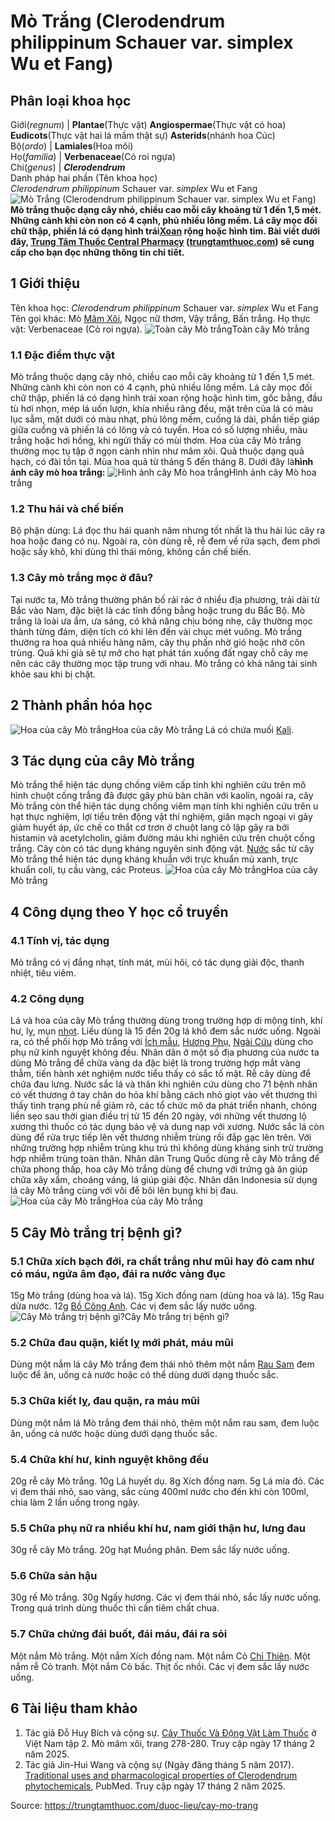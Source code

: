 # Mò Trắng (Clerodendrum philippinum Schauer var. simplex Wu et Fang)

Phân loại khoa học  
---  
Giới(_regnum_) |  **Plantae**(Thực vật) **Angiospermae**(Thực vật có hoa) **Eudicots**(Thực vật hai lá mầm thật sự) **Asterids**(nhánh hoa Cúc)  
Bộ(_ordo_) | **Lamiales**(Hoa môi)  
Họ(_familia_) | **Verbenaceae**(Cỏ roi ngựa)  
Chi(_genus_) | **_Clerodendrum_**  
Danh pháp hai phần (Tên khoa học)  
_Clerodendrum philippinum_ Schauer var. _simplex_ Wu et Fang  
![Mò Trắng \(Clerodendrum philippinum Schauer var. simplex Wu et Fang\)](https://trungtamthuoc.com/images/others/mo-trang-5015.jpg)
**Mò trắng thuộc dạng cây nhỏ, chiều cao mỗi cây khoảng từ 1 đến 1,5 mét. Những cành khi còn non có 4 cạnh, phủ nhiều lông mềm. Lá cây mọc đối chữ thập, phiến lá có dạng hình trái[Xoan](https://trungtamthuoc.com/duoc-lieu/cay-xoan "Xoan") rộng hoặc hình tim. Bài viết dưới đây, [Trung Tâm Thuốc Central Pharmacy](https://trungtamthuoc.com/ "Trung Tâm Thuốc Central Pharmacy") ([trungtamthuoc.com](https://trungtamthuoc.com/ "trungtamthuoc.com")) sẽ cung cấp cho bạn đọc những thông tin chi tiết.**
##  1 Giới thiệu
Tên khoa học: _Clerodendrum philippinum_ Schauer var. _simplex_ Wu et Fang
Tên gọi khác: Mò [Mâm Xôi](https://trungtamthuoc.com/duoc-lieu/mam-xoi "Mâm Xôi"), Ngọc nữ thơm, Vậy trắng, Bấn trắng.
Họ thực vật: Verbenaceae (Cỏ roi ngựa).
![Toàn cây Mò trắng](https://trungtamthuoc.com/images/item/mo-trang-5.jpg)Toàn cây Mò trắng
### 1.1 Đặc điểm thực vật
Mò trắng thuộc dạng cây nhỏ, chiều cao mỗi cây khoảng từ 1 đến 1,5 mét.
Những cành khi còn non có 4 cạnh, phủ nhiều lông mềm.
Lá cây mọc đối chữ thập, phiến lá có dạng hình trái xoan rộng hoặc hình tim, gốc bằng, đầu tù hơi nhọn, mép lá uốn lượn, khía nhiều răng đều, mặt trên của lá có màu lục sẫm, mặt dưới có màu nhạt, phủ lông mềm, cuống lá dài, phần tiếp giáp giữa cuống và phiến lá có lông và có tuyến.
Hoa có số lượng nhiều, màu trắng hoặc hơi hồng, khi ngửi thấy có mùi thơm. Hoa của cây Mò trắng thường mọc tụ tập ở ngọn cành nhìn như mâm xôi.
Quả thuộc dạng quả hạch, có đài tồn tại.
Mùa hoa quả từ tháng 5 đến tháng 8.
Dưới đây là**hình ảnh cây mò hoa trắng:**
![Hình ảnh cây Mò hoa trắng](https://trungtamthuoc.com/images/item/mo-trang-0.jpg)Hình ảnh cây Mò hoa trắng
### 1.2 Thu hái và chế biến
Bộ phận dùng: Lá đọc thu hái quanh năm nhưng tốt nhất là thu hái lúc cây ra hoa hoặc đang có nụ.
Ngoài ra, còn dùng rễ, rễ đem về rửa sạch, đem phơi hoặc sấy khô, khi dùng thì thái mỏng, không cần chế biến.
### 1.3 Cây mò trắng mọc ở đâu?
Tại nước ta, Mò trắng thường phân bố rải rác ở nhiều địa phương, trải dài từ Bắc vào Nam, đặc biệt là các tỉnh đồng bằng hoặc trung du Bắc Bộ.
Mò trắng là loài ưa ẩm, ưa sáng, có khả năng chịu bóng nhẹ, cây thường mọc thành từng đám, diện tích có khi lên đến vài chục mét vuông.
Mò trắng thường ra hoa quả nhiều hàng năm, cây thụ phấn nhờ gió hoặc nhờ côn trùng. Quả khi già sẽ tự mở cho hạt phát tán xuống đất ngay chỗ cây mẹ nên các cây thường mọc tập trung với nhau.
Mò trắng có khả năng tái sinh khỏe sau khi bị chặt.
##  2 Thành phần hóa học
![Hoa của cây Mò trắng](https://trungtamthuoc.com/images/item/mo-trang-1.jpg)Hoa của cây Mò trắng
Lá có chứa muối [Kali](https://trungtamthuoc.com/hoat-chat/kali "Kali").
##  3 Tác dụng của cây Mò trắng
Mò trắng thể hiện tác dụng chống viêm cấp tính khi nghiên cứu trên mô hình chuột cống trắng đã được gây phù bàn chân với kaolin, ngoài ra, cây Mò trắng còn thể hiện tác dụng chống viêm mạn tính khi nghiên cứu trên u hạt thực nghiệm, lợi tiểu trên động vật thí nghiệm, giãn mạch ngoại vi gây giảm huyết áp, ức chế co thắt cơ trơn ở chuột lang cô lập gây ra bởi histamin và acetylcholin, giảm đường máu khi nghiên cứu trên chuột cống trắng.
Cây còn có tác dụng kháng nguyên sinh động vật.
[Nước](https://trungtamthuoc.com/hoat-chat/nuoc "Nước") sắc từ cây Mò trắng thể hiện tác dụng kháng khuẩn với trực khuẩn mủ xanh, trực khuẩn coli, tụ cầu vàng, các Proteus.
![Hoa của cây Mò trắng](https://trungtamthuoc.com/images/item/mo-trang-2.jpg)Hoa của cây Mò trắng
##  4 Công dụng theo Y học cổ truyền
### 4.1 Tính vị, tác dụng
Mò trắng có vị đắng nhạt, tính mát, mùi hôi, có tác dụng giải độc, thanh nhiệt, tiêu viêm.
### 4.2 Công dụng
Lá và hoa của cây Mò trắng thường dùng trong trường hợp di mộng tinh, khí hư, lỵ, mụn [nhọt](https://trungtamthuoc.com/bai-viet/nhot "nhọt"). Liều dùng là 15 đến 20g lá khô đem sắc nước uống. Ngoài ra, có thể phối hợp Mò trắng với [Ích mẫu](https://trungtamthuoc.com/duoc-lieu/ich-mau-38 "Ích mẫu"), [Hương Phụ](https://trungtamthuoc.com/duoc-lieu/huong-phu "Hương Phụ"), [Ngải Cứu](https://trungtamthuoc.com/duoc-lieu/ngai-cuu-82 "Ngải Cứu") dùng cho phụ nữ kinh nguyệt không đều.
Nhân dân ở một số địa phương của nước ta dùng Mò trắng để chữa vàng da đặc biệt là trong trường hợp mắt vàng thẫm, tiến hành xét nghiệm nước tiểu thấy có sắc tố mật.
Rễ cây dùng để chữa đau lưng.
Nước sắc lá và thân khi nghiên cứu dùng cho 71 bệnh nhân có vết thương ở tay chân do hỏa khí bằng cách nhỏ giọt vào vết thương thì thấy tình trạng phù nề giảm rõ, các tổ chức mô da phát triển nhanh, chóng liền sẹo sau thời gian điều trị từ 15 đến 20 ngày, với những vết thương lộ xương thì thuốc có tác dụng bảo vệ và dung nạp với xương.
Nước sắc lá còn dùng để rửa trực tiếp lên vết thương nhiễm trùng rồi đắp gạc lên trên. Với những trường hợp nhiễm trùng khu trú thì không dùng kháng sinh trừ trường hợp nhiễm trùng toàn thân.
Nhân dân Trung Quốc dùng rễ cây Mò trắng để chữa phong thấp, hoa cây Mò trắng dùng để chưng với trứng gà ăn giúp chữa xây xẩm, choáng váng, lá giúp giải độc.
Nhân dân Indonesia sử dụng lá cây Mò trắng cùng với vôi để bôi lên bụng khi bị đau.
![Hoa của cây Mò trắng](https://trungtamthuoc.com/images/item/mo-trang-3.jpg)Hoa của cây Mò trắng
##  5 Cây Mò trắng trị bệnh gì?
### 5.1 Chữa xích bạch đới, ra chất trắng như mũi hay đỏ cam như có máu, ngứa âm đạo, đái ra nước vàng đục
15g Mò trắng (dùng hoa và lá).
15g Xích đồng nam (dùng hoa và lá).
15g Rau dừa nước.
12g [Bồ Công Anh](https://trungtamthuoc.com/duoc-lieu/bo-cong-anh-30 "Bồ Công Anh").
Các vị đem sắc lấy nước uống.
![Cây Mò trắng trị bệnh gì?](https://trungtamthuoc.com/images/item/mo-trang-4.jpg)Cây Mò trắng trị bệnh gì?
### 5.2 Chữa đau quặn, kiết lỵ mới phát, máu mũi
Dùng một nắm lá cây Mò trắng đem thái nhỏ thêm một nắm [Rau Sam](https://trungtamthuoc.com/hoat-chat/rau-sam "Rau Sam") đem luộc để ăn, uống cả nước hoặc có thể dùng dưới dạng thuốc sắc.
### 5.3 Chữa kiết lỵ, đau quặn, ra máu mũi
Dùng một nắm lá Mò trắng đem thái nhỏ, thêm một nắm rau sam, đem luộc ăn, uống cả nước hoặc dùng dưới dạng thuốc sắc.
### 5.4 Chữa khí hư, kinh nguyệt không đều
20g rễ cây Mò trắng.
10g Lá huyết dụ.
8g Xích đồng nam.
5g Lá mía đỏ.
Các vị đem thái nhỏ, sao vàng, sắc cùng 400ml nước cho đến khi còn 100ml, chia làm 2 lần uống trong ngày.
### 5.5 Chữa phụ nữ ra nhiều khí hư, nam giới thận hư, lưng đau
30g rễ cây Mò trắng.
20g hạt Muồng phân.
Đem sắc lấy nước uống.
### 5.6 Chữa sản hậu
30g rế Mò trắng.
30g Ngấy hương.
Các vị đem thái nhỏ, sắc lấy nước uống.
Trong quá trình dùng thuốc thì cần tiêm chất chua.
### 5.7 Chữa chứng đái buốt, đái máu, đái ra sỏi
Một nắm Mò trắng.
Một nắm Xích đồng nam.
Một nắm Cỏ [Chỉ Thiên](https://trungtamthuoc.com/duoc-lieu/chi-thien "Chỉ Thiên").
Một nắm rễ Cỏ tranh.
Một nắm Cỏ bấc.
Thịt ốc nhồi.
Các vị đem sắc lấy nước uống.
##  6 Tài liệu tham khảo
  1. Tác giả Đỗ Huy Bích và cộng sự. [Cây Thuốc Và Động Vật Làm Thuốc](https://trungtamthuoc.com/bai-viet/doc-online-va-tai-mien-phi-pdf-sach-cay-thuoc-va-dong-vat-lam-thuoc-o-viet-nam "Cây Thuốc Và Động Vật Làm Thuốc") ở Việt Nam tập 2. Mò mâm xôi, trang 278-280. Truy cập ngày 17 tháng 2 năm 2025.
  2. Tác giả Jin-Hui Wang và cộng sự (Ngày đăng tháng 5 năm 2017). [Traditional uses and pharmacological properties of Clerodendrum phytochemicals](https://pmc.ncbi.nlm.nih.gov/articles/PMC5755984/), PubMed. Truy cập ngày 17 tháng 2 năm 2025.




Source: https://trungtamthuoc.com/duoc-lieu/cay-mo-trang